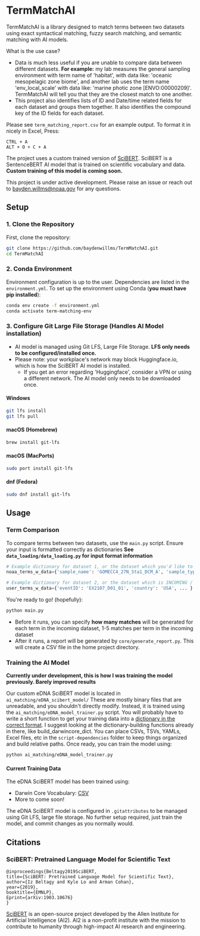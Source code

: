 # TermMatchAI

TermMatchAI is a library designed to match terms between two datasets using exact syntactical matching, fuzzy search matching, and semantic matching with AI models.

What is the use case?
- Data is much less useful if you are unable to compare data between different datasets. __For example:__ my lab measures the general sampling environment with term name of 'habitat', with data like: 'oceanic mesopelagic zone biome', and another lab uses the term name 'env_local_scale' with data like: 'marine photic zone [ENVO:00000209]'. TermMatchAI will tell you that they are the closest match to one another.
- This project also identifies lists of ID and Date/time related fields for each dataset and groups them together. It also identifies the compound key of the ID fields for each dataset.

Please see `term_matching_report.csv` for an example output. To format it in nicely in Excel, Press:
```
CTRL + A
ALT + O + C + A
```

The project uses a custom trained version of [SciBERT](#citations). SciBERT is a SentenceBERT AI model that is trained on scientific vocabulary and data. __Custom training of this model is coming soon.__

<!-- The model used in this repo, [eDNA_scibert_model](#Training-the-AI-Model), is SciBERT with custom training from eDNA repositories such as DarwinCore and MIMARKS MIXs. -->

This project is under active development. Please raise an issue or reach out to bayden.willms@noaa.gov for any questions.

## Setup

### 1. Clone the Repository
First, clone the repository:
```bash
git clone https://github.com/baydenwillms/TermMatchAI.git
cd TermMatchAI
```

### 2. Conda Environment
Environment configuration is up to the user. Dependencies are listed in the `environment.yml`. To set up the environment using Conda (__you must have pip installed__):

```bash
conda env create -f environment.yml
conda activate term-matching-env
```

### 3. Configure Git Large File Storage (Handles AI Model installation)
<!-- Spacy Installation:
```bash
python -m spacy download en_core_web_lg
``` -->
- AI model is managed using Git LFS, Large File Storage. __LFS only needs to be configured/installed once.__
- Please note: your workplace's network may block Huggingface.io, which is how the SciBERT AI model is installed. 
    - If you get an error regarding 'Huggingface', consider a VPN or using a different network. The AI model only needs to be downloaded once.
#### Windows
```bash
git lfs install
git lfs pull
```
#### macOS (Homebrew)
```bash
brew install git-lfs
```
#### macOS (MacPorts)
```bash
sudo port install git-lfs
```
#### dnf (Fedora)
```bash
sudo dnf install git-lfs
```
## Usage

### Term Comparison
To compare terms between two datasets, use the `main.py` script. Ensure your input is formatted correctly as dictionaries __See `data_loading/data_loading.py` for input format information__
```python
# Example dictionary for dataset 1, or the dataset which you'd like to match TO
noaa_terms_w_data={'sample_name': 'GOMECC4_27N_Sta1_DCM_A', 'sample_type': 'seawater', ... }

# Example dictionary for dataset 2, or the dataset which is INCOMING / needs to be matched
user_terms_w_data={'eventID': 'EX2107_D01_01', 'country': 'USA', ... }
```
You're ready to go! (hopefully):
```bash
python main.py
```
- Before it runs, you can specify __how many matches__ will be generated for each term in the incoming dataset, 1-5 matches per term in the incoming dataset
- After it runs, a report will be generated by `core/generate_report.py`. This will create a CSV file in the home project directory.

### Training the AI Model
__Currently under development, this is how I was training the model previously. Barely improved results__

Our custom eDNA SciBERT model is located in `ai_matching/eDNA_scibert_model/`
These are mostly binary files that are unreadable, and you shouldn't directly modify. Instead, it is trained using the `ai_matching/eDNA_model_trainer.py` script. You will probably have to write a short function to get your training data into a [dictionary in the correct format](#Term-comparison). I suggest looking at the dictionary-building functions already in there, like build_darwincore_dict. You can place CSVs, TSVs, YAMLs, Excel files, etc in the `script-dependencies` folder to keep things organized and build relative paths. Once ready, you can train the model using: 
```bash
python ai_matching/eDNA_model_trainer.py
```
#### Current Training Data
The eDNA SciBERT model has been trained using:
- Darwin Core Vocabulary: [CSV](https://github.com/tdwg/dwc/blob/master/vocabulary/term_versions.csv)
- More to come soon!

The eDNA SciBERT model is configured in `.gitattributes` to be managed using Git LFS, large file storage. No further setup required, just train the model, and commit changes as you normally would.

## Citations
### SciBERT: Pretrained Language Model for Scientific Text
```bibtext
@inproceedings{Beltagy2019SciBERT,
title={SciBERT: Pretrained Language Model for Scientific Text},
author={Iz Beltagy and Kyle Lo and Arman Cohan},
year={2019},
booktitle={EMNLP},
Eprint={arXiv:1903.10676}
}
```
[SciBERT](https://github.com/allenai/scibert) is an open-source project developed by the Allen Institute for Artificial Intelligence (AI2). AI2 is a non-profit institute with the mission to contribute to humanity through high-impact AI research and engineering.